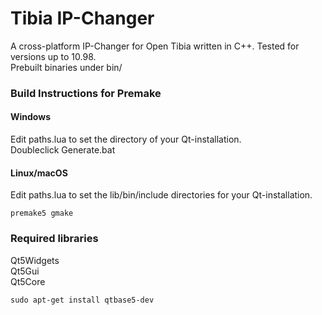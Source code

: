 # Tibia IP-Changer

A cross-platform IP-Changer for Open Tibia written in C++. Tested for versions up to 10.98.<br />
Prebuilt binaries under bin/

### Build Instructions for Premake

#### Windows
Edit paths.lua to set the directory of your Qt-installation.<br />
Doubleclick Generate.bat

#### Linux/macOS
Edit paths.lua to set the lib/bin/include directories for your Qt-installation.
```
premake5 gmake
```

### Required libraries
Qt5Widgets<br />
Qt5Gui<br />
Qt5Core

```
sudo apt-get install qtbase5-dev
```
